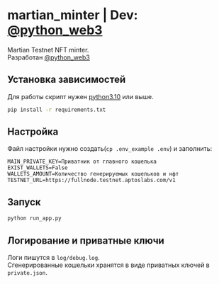 # martian_minter | Dev: [@python_web3](https://t.me/python_web3)
Martian Testnet NFT minter. \
Разработан [@python_web3](https://t.me/python_web3)

## Установка зависимостей
Для работы скрипт нужен [python3.10](https://www.python.org/) или выше.
```bash
pip install -r requirements.txt
```

## Настройка
Файл настройки нужно создать(`cp .env_example .env`) и заполнить:
```
MAIN_PRIVATE_KEY=Приватник от главного кошелька
EXIST_WALLETS=False
WALLETS_AMOUNT=Количество генерируемых кошельков и нфт
TESTNET_URL=https://fullnode.testnet.aptoslabs.com/v1
```

## Запуск
```bash
python run_app.py
```

## Логирование и приватные ключи
Логи пишутся в `log/debug.log`. \
Сгенерированные кошельки хранятся в виде приватных ключей в `private.json`.
